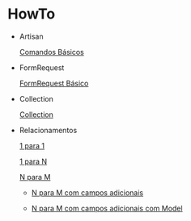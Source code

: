 # HowTo

- Artisan

    [Comandos Básicos](Artisan_Commands_Basico.md)

- FormRequest

    [FormRequest Básico](FormRequest_Basico.md)

- Collection

    [Collection](Collection.md) 
 
- Relacionamentos 

    [1 para 1](Eloquent_OneToOne.md)
    
    [1 para N](Eloquent_OneToMany.md)
    
    [N para M](Eloquent_ManyToMany.md)
    
    
    - [N para M com campos adicionais](Eloquent_ManyToManyWithPivot.md)
    
    - [N para M com campos adicionais com Model](Eloquent_ManyToManyModel.md)
